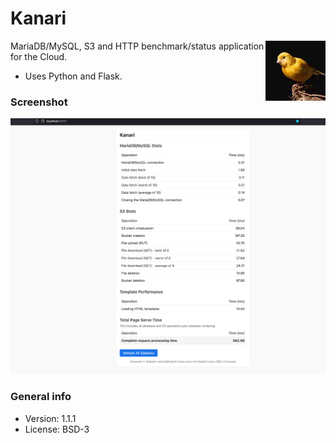 # Kanari

<img src="img/kanari.png" alt="Kanari" align="right"></img>

MariaDB/MySQL, S3 and HTTP benchmark/status application for the Cloud.

* Uses Python and Flask.

### Screenshot

![Screenshot](img/2025-03-26-screenshot.png)

### General info

* Version: 1.1.1
* License: BSD-3
